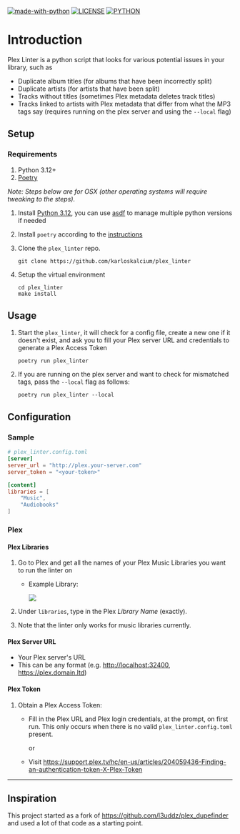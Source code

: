 [![made-with-python](https://img.shields.io/badge/Made%20with-Python-blue.svg?style=flat-square)](https://www.python.org/)
[![LICENSE](https://img.shields.io/badge/license-MIT-blue.svg)](https://raw.githubusercontent.com/karloskalcium/md2enex/master/LICENSE)
[![PYTHON](https://img.shields.io/badge/python-3.12-orange.svg)](https://docs.python.org/3.12/index.html)

# Introduction

Plex Linter is a python script that looks for various potential issues in your library, such as

- Duplicate album titles (for albums that have been incorrectly split)
- Duplicate artists (for artists that have been split)
- Tracks without titles (sometimes Plex metadata deletes track titles)
- Tracks linked to artists with Plex metadata that differ from what the MP3 tags say (requires running on the plex server and using the `--local` flag)

## Setup

### Requirements

1. Python 3.12+
1. [Poetry](https://python-poetry.org/)

_Note: Steps below are for OSX (other operating systems will require tweaking to the steps)._

1. Install [Python 3.12](https://www.python.org/downloads/release/python-3123/), you can use [asdf](https://asdf-vm.com/) to manage multiple python versions if needed

1. Install `poetry` according to the [instructions](https://python-poetry.org/docs/#installation)

1. Clone the `plex_linter` repo.

   ```commandline
   git clone https://github.com/karloskalcium/plex_linter
   ```

1. Setup the virtual environment

   ```commandline
   cd plex_linter
   make install
   ```

## Usage

1. Start the `plex_linter`, it will check for a config file, create a new one if it doesn't exist, and ask you to fill your Plex server URL and credentials to generate a Plex Access Token

   ```commandline
   poetry run plex_linter
   ```

1. If you are running on the plex server and want to check for mismatched tags, pass the `--local` flag as follows:

   ```commandline
   poetry run plex_linter --local
   ```

## Configuration

### Sample

```toml
# plex_linter.config.toml
[server]
server_url = "http://plex.your-server.com"
server_token = "<your-token>"

[content]
libraries = [
    "Music",
    "Audiobooks"
]
```

### Plex

#### Plex Libraries

1. Go to Plex and get all the names of your Plex Music Libraries you want to run the linter on

   - Example Library:

     ![](https://i.imgur.com/JFRTD1m.png)

1. Under `libraries`, type in the Plex *Library Name* (exactly).

1. Note that the linter only works for music libraries currently.

#### Plex Server URL

- Your Plex server's URL
- This can be any format (e.g. <http://localhost:32400>, <https://plex.domain.ltd>)

#### Plex Token

1. Obtain a Plex Access Token:

   - Fill in the Plex URL and Plex login credentials, at the prompt, on first run. This only occurs when there is no valid `plex_linter.config.toml` present.

     or

   - Visit https://support.plex.tv/hc/en-us/articles/204059436-Finding-an-authentication-token-X-Plex-Token

______________________________________________________________________

## Inspiration

This project started as a fork of https://github.com/l3uddz/plex_dupefinder and used a lot of that code as a starting point.

